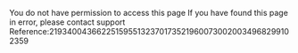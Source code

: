 You do not have permission to access this page If you have found this page in error, please contact support Reference:21934004366225159551323701735219600730020034968299102359